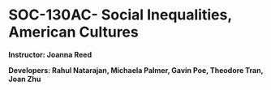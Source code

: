 # SOC-130AC- Social Inequalities, American Cultures
**Instructor: Joanna Reed**

**Developers: Rahul Natarajan, Michaela Palmer, Gavin Poe, Theodore Tran, Joan Zhu**
